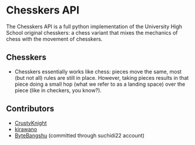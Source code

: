 # Chesskers API
The Chesskers API is a full python implementation of the University High School original chesskers: a chess variant that mixes the mechanics of chess with the movement of chesskers. 

## Chesskers 
- Chesskers essentially works like chess: pieces move the same, most (but not all) rules are still in place. However, taking pieces results in that piece doing a small hop (what we refer to as a landing space) over the piece (like in checkers, you know?). 

## Contributors
- [CrustyKnight](https://github.com/CrustyKnight)
- [kirawano](https://kirawano.github.io)
- [ByteBangshu](https://github.com/ByteBangshu) (committed through suchidi22 account)


